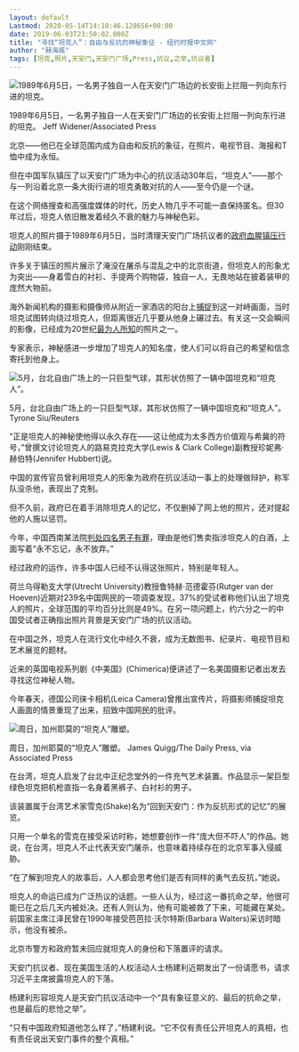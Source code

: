 ```yaml
---
layout: default
Lastmod: 2020-05-14T14:10:46.128656+00:00
date: 2019-06-03T23:50:02.000Z
title: "寻找“坦克人”：自由与反抗的神秘象征 - 纽约时报中文网"
author: "赫海威"
tags: [坦克,照片,天安门,天安门广场,Press,抗议,之举,抗议者]
---
```


![1989年6月5日，一名男子独自一人在天安门广场边的长安街上拦阻一列向东行进的坦克。](https://images.weserv.nl/?url=https%3A//static01.nyt.com/images/2019/06/04/world/04-china-tankman-1/merlin_155738928_0cb96d5c-7fb5-47c4-acbb-ddc54bd35dc7-master1050.jpg)

1989年6月5日，一名男子独自一人在天安门广场边的长安街上拦阻一列向东行进的坦克。 Jeff Widener/Associated Press

北京——他已在全球范围内成为自由和反抗的象征，在照片、电视节目、海报和T恤中成为永恒。

但在中国军队镇压了以天安门广场为中心的抗议活动30年后，“坦克人”——那个与一列沿着北京一条大街行进的坦克勇敢对抗的人——至今仍是一个谜。

在这个网络搜查和高强度媒体的时代，历史人物几乎不可能一直保持匿名。但30年过后，坦克人依旧散发着经久不衰的魅力与神秘色彩。

坦克人的照片摄于1989年6月5日，当时清理天安门广场抗议者的[政府血腥镇压行动](https://cn.nytimes.com/china/20190529/china-tiananmen-square-massacre/)刚刚结束。

许多关于镇压的照片展示了淹没在屠杀与混乱之中的北京街道，但坦克人的形象尤为突出——身着雪白的衬衫、手提两个购物袋，独自一人，无畏地站在披着装甲的庞然大物前。

海外新闻机构的摄影和摄像师从附近一家酒店的阳台上[捕捉](https://lens.blogs.nytimes.com/2009/06/03/behind-the-scenes-tank-man-of-tiananmen/)到这一对峙画面，当时坦克试图转向绕过坦克人，但距离很近几乎要从他身上碾过去。有关这一交会瞬间的影像，已经成为20世纪[最为人所知](https://www.nytimes.com/1989/06/06/world/crackdown-beijing-one-man-can-make-difference-this-one-jousted-briefly-with.html)的照片之一。

专家表示，神秘感进一步增加了坦克人的知名度，使人们可以将自己的希望和信念寄托到他身上。

![5月，台北自由广场上的一只巨型气球，其形状仿照了一辆中国坦克和“坦克人”。](https://images.weserv.nl/?url=https%3A//static01.nyt.com/images/2019/06/04/world/04china-tankman-2/merlin_155174376_d542e2d7-fb29-4738-ae6f-82f33283ceec-master1050.jpg)

5月，台北自由广场上的一只巨型气球，其形状仿照了一辆中国坦克和“坦克人”。 Tyrone Siu/Reuters

“正是坦克人的神秘使他得以永久存在——这让他成为太多西方价值观与希冀的符号，”曾撰文讨论坦克人的路易克拉克大学(Lewis & Clark College)副教授珍妮弗·赫伯特(Jennifer Hubbert)说。

中国的宣传官员曾利用坦克人的形象为政府在抗议活动一事上的处理做辩护，称军队没杀他，表现出了克制。

但不久前，政府已在着手消除坦克人的记忆，不仅删掉了网上他的照片，还对提起他的人施以惩罚。

今年，中国西南某法院[判处四名男子有罪](https://www.rfa.org/english/news/china/liquor-04042019105951.html)，理由是他们售卖指涉坦克人的白酒，上面写着“永不忘记，永不放弃。”

经过政府的运作，许多中国人已经不认得这张照片，特别是年轻人。

荷兰乌得勒支大学(Utrecht University)教授鲁特赫·范德霍芬(Rutger van der Hoeven)近期对239名中国网民的一项调查发现，37%的受试者称他们认出了坦克人的照片，全球范围的平均百分比则是49%。在另一项问题上，约六分之一的中国受试者正确指出照片背景是天安门广场的抗议活动。

在中国之外，坦克人在流行文化中经久不衰，成为无数图书、纪录片、电视节目和艺术展览的题材。

近来的英国电视系列剧《中美国》(Chimerica)便讲述了一名美国摄影记者出发去寻找这位神秘人物。

今年春天，德国公司徕卡相机(Leica Camera)曾推出宣传片，将摄影师捕捉坦克人画面的情景重现了出来，招致中国网民的批评。

![周日，加州耶莫的“坦克人”雕塑。](https://images.weserv.nl/?url=https%3A//static01.nyt.com/images/2019/06/03/world/03china-tankman-3/merlin_155853534_8f5bb1f0-00ee-49df-93bd-7f016b5f21b0-master1050.jpg)

周日，加州耶莫的“坦克人”雕塑。 James Quigg/The Daily Press, via Associated Press

在台湾，坦克人启发了台北中正纪念堂外的一件充气艺术装置。作品显示一架巨型绿色坦克把机枪直指一名身着黑裤子、白衬衫的男子。

该装置属于台湾艺术家雪克(Shake)名为“回到天安门：作为反抗形式的记忆”的展览。

只用一个单名的雪克在接受采访时称，她想要创作一件“庞大但不吓人”的作品。她说，在台湾，坦克人不止代表天安门屠杀，也意味着持续存在的北京军事入侵威胁。

“在了解到坦克人的故事后，人人都会思考他们是否有同样的勇气去反抗，”她说。

坦克人的命运已成为广泛热议的话题。一些人认为，经过这一番抗命之举，他很可能已在之后几天内被处决。还有人则认为，他有可能被救了下来，可能藏在某处。前国家主席江泽民曾在1990年接受芭芭拉·沃尔特斯(Barbara Walters)采访时暗示，他没有被杀。

北京市警方和政府暂未回应就坦克人的身份和下落置评的请求。

天安门抗议者、现在美国生活的人权活动人士杨建利近期发出了一份请愿书，请求习近平主席披露坦克人的下落。

杨建利形容坦克人是天安门抗议活动中一个“具有象征意义的、最后的抗命之举，也是最后的悲怆之举”。

“只有中国政府知道他怎么样了，”杨建利说。“它不仅有责任公开坦克人的真相，也有责任说出天安门事件的整个真相。”

